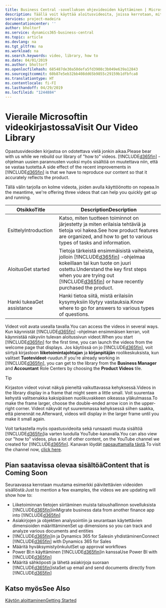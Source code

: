 ```yaml
---
title: Business Central -sovelluksen ohjevideoiden käyttäminen | Microsoft Docs
description: Täällä voit käyttää aloitusvideoita, joissa kerrotaan, miten yleisiä tehtäviä suoritetaan.
services: project-madeira
documentationcenter: ''
author: bholtorf
ms.service: dynamics365-business-central
ms.topic: article
ms.devlang: na
ms.tgt_pltfrm: na
ms.workload: na
ms.search.keywords: video, library, how to
ms.date: 04/01/2019
ms.author: bholtorf
ms.openlocfilehash: 685487de30a50defa5fd3908c3b049e639a12843
ms.sourcegitcommit: 60b87e5eb32bb408dd65b9855c29159b1dfbfca8
ms.translationtype: HT
ms.contentlocale: fi-FI
ms.lasthandoff: 04/29/2019
ms.locfileid: "1244884"
---
```

# <a name="visit-our-video-library"></a><span data-ttu-id="d9a96-103">Vieraile Microsoftin videokirjastossa</span><span class="sxs-lookup"><span data-stu-id="d9a96-103">Visit Our Video Library</span></span>
<span data-ttu-id="d9a96-104">Opastusvideoiden kirjastoa on odotettava vielä jonkin aikaa.</span><span class="sxs-lookup"><span data-stu-id="d9a96-104">Please bear with us while we rebuild our library of "how to" videos.</span></span> <span data-ttu-id="d9a96-105">[!INCLUDE[d365fin](includes/d365fin_md.md)] -ohjelman uusien parannusten vuoksi myös sisältöä on muutettava niin, että se vastaa tuotetta.</span><span class="sxs-lookup"><span data-stu-id="d9a96-105">A side effect of the recent improvements in [!INCLUDE[d365fin](includes/d365fin_md.md)] is that we have to reproduce our content so that it accurately reflects the product.</span></span>

<span data-ttu-id="d9a96-106">Tällä välin tarjolla on kolme videota, joiden avulla käyttöönotto on nopeaa.</span><span class="sxs-lookup"><span data-stu-id="d9a96-106">In the meantime, we're offering three videos that can help you quickly get up and running.</span></span>

|<span data-ttu-id="d9a96-107">Otsikko</span><span class="sxs-lookup"><span data-stu-id="d9a96-107">Title</span></span>|<span data-ttu-id="d9a96-108">Description</span><span class="sxs-lookup"><span data-stu-id="d9a96-108">Description</span></span>|
|----|----|
|<span data-ttu-id="d9a96-109">Esittely</span><span class="sxs-lookup"><span data-stu-id="d9a96-109">Introduction</span></span>|<span data-ttu-id="d9a96-110">Katso, miten tuotteen toiminnot on järjestetty ja miten erilaisia tehtäviä ja tietoja voi hakea.</span><span class="sxs-lookup"><span data-stu-id="d9a96-110">See how product features are organized, and how to get to various types of tasks and information.</span></span>|
|<span data-ttu-id="d9a96-111">Aloitus</span><span class="sxs-lookup"><span data-stu-id="d9a96-111">Get started</span></span>|<span data-ttu-id="d9a96-112">Tietoja tärkeistä ensimmäisistä vaiheista, jolloin [!INCLUDE[d365fin](includes/d365fin_md.md)] -ohjelmaa kokeillaan tai kun tuote on juuri ostettu.</span><span class="sxs-lookup"><span data-stu-id="d9a96-112">Understand the key first steps when you are trying out [!INCLUDE[d365fin](includes/d365fin_md.md)] or have recently purchased the product.</span></span> |
|<span data-ttu-id="d9a96-113">Hanki tukea</span><span class="sxs-lookup"><span data-stu-id="d9a96-113">Get assistance</span></span>|<span data-ttu-id="d9a96-114">Hanki tietoa siitä, mistä erilaisiin kysymyksiin löytyy vastauksia.</span><span class="sxs-lookup"><span data-stu-id="d9a96-114">Know where to go for answers to various types of questions.</span></span>|

<span data-ttu-id="d9a96-115">Videot voit avata usealla tavalla.</span><span class="sxs-lookup"><span data-stu-id="d9a96-115">You can access the videos in several ways.</span></span> <span data-ttu-id="d9a96-116">Kun käynnistät [!INCLUDE[d365fin](includes/d365fin_md.md)] -ohjelman ensimmäisen kerran, voit käynnistää näkyviin tulevan aloitussivun videot.</span><span class="sxs-lookup"><span data-stu-id="d9a96-116">When you start [!INCLUDE[d365fin](includes/d365fin_md.md)] for the first time, you can launch the videos from the welcome page that displays.</span></span> <span data-ttu-id="d9a96-117">Jos käytössä on jo [!INCLUDE[d365fin](includes/d365fin_md.md)], voit siirtyä kirjastoon **liiketoimintajohtajan** ja **kirjanpitäjän** roolikeskuksista, kun valitset **Tuotevideot**-ruudun.</span><span class="sxs-lookup"><span data-stu-id="d9a96-117">If you're already working in [!INCLUDE[d365fin](includes/d365fin_md.md)], you can get to the library from the **Business Manager** and **Accountant** Role Centers by choosing the **Product Videos** tile.</span></span>

> [!Tip]  
> <span data-ttu-id="d9a96-118">Kirjaston videot voivat näkyä pieneltä vaikuttavassa kehyksessä.</span><span class="sxs-lookup"><span data-stu-id="d9a96-118">Videos in the library display in a frame that might seem a little small.</span></span> <span data-ttu-id="d9a96-119">Voit suurentaa kehystä valitsenakka kaksipäisen nuolikuvakkeen oikeassa yläkulmassa.</span><span class="sxs-lookup"><span data-stu-id="d9a96-119">To make the frame larger, choose the double-ended arrow icon in the upper-right corner.</span></span> <span data-ttu-id="d9a96-120">Videot näkyvät nyt suuremmassa kehyksessä siihen saakka, että pienennät ne.</span><span class="sxs-lookup"><span data-stu-id="d9a96-120">Afterward, videos will display in the larger frame until you make it small again.</span></span>

<span data-ttu-id="d9a96-121">Voit tarkastella myös opastusvideoita sekä runsaasti muuta sisältöä [!INCLUDE[d365fin](includes/d365fin_md.md)]ia varten luodulla YouTube-kanavalla.</span><span class="sxs-lookup"><span data-stu-id="d9a96-121">You can also view our "how to" videos, plus a lot of other content, on the YouTube channel we created for [!INCLUDE[d365fin](includes/d365fin_md.md)].</span></span> <span data-ttu-id="d9a96-122">Kanavan löydät [napsauttamalla tästä](https://go.microsoft.com/fwlink/?linkid=851533).</span><span class="sxs-lookup"><span data-stu-id="d9a96-122">To visit the channel now, [click here](https://go.microsoft.com/fwlink/?linkid=851533).</span></span>

## <a name="content-that-is-coming-soon"></a><span data-ttu-id="d9a96-123">Pian saatavissa olevaa sisältöä</span><span class="sxs-lookup"><span data-stu-id="d9a96-123">Content that is Coming Soon</span></span>
<span data-ttu-id="d9a96-124">Seuraavassa kerrotaan muutama esimerkki päivitettävien videoiden sisällöstä:</span><span class="sxs-lookup"><span data-stu-id="d9a96-124">Just to mention a few examples, the videos we are updating will show how to:</span></span>  

* <span data-ttu-id="d9a96-125">Liiketoiminnan tietojen siirtäminen muista taloushallinnon sovelluksista [!INCLUDE[d365fin](includes/d365fin_md.md)]iin</span><span class="sxs-lookup"><span data-stu-id="d9a96-125">Migrate business data from another finance app into [!INCLUDE[d365fin](includes/d365fin_md.md)]</span></span>  
* <span data-ttu-id="d9a96-126">Asiakirjojen ja objektien analysointiin ja seurantaan käytettävien dimensioiden määrittäminen</span><span class="sxs-lookup"><span data-stu-id="d9a96-126">Set up dimensions so you can track and analyze various documents and entities</span></span>
* <span data-ttu-id="d9a96-127">[!INCLUDE[d365fin](includes/d365fin_md.md)]in ja Dynamics 365 for Salesin yhdistäminen</span><span class="sxs-lookup"><span data-stu-id="d9a96-127">Connect [!INCLUDE[d365fin](includes/d365fin_md.md)] with Dynamics 365 for Sales</span></span>
* <span data-ttu-id="d9a96-128">Määritä hyväksymistyönkulut</span><span class="sxs-lookup"><span data-stu-id="d9a96-128">Set up approval workflows</span></span>  
* <span data-ttu-id="d9a96-129">Power BI:n käyttäminen [!INCLUDE[d365fin](includes/d365fin_md.md)]in kanssa</span><span class="sxs-lookup"><span data-stu-id="d9a96-129">Use Power BI with [!INCLUDE[d365fin](includes/d365fin_md.md)]</span></span>  
* <span data-ttu-id="d9a96-130">Määritä sähköposti ja lähetä asiakirjoja suoraan [!INCLUDE[d365fin](includes/d365fin_md.md)]ista</span><span class="sxs-lookup"><span data-stu-id="d9a96-130">Set up email and send documents directly from [!INCLUDE[d365fin](includes/d365fin_md.md)]</span></span>  

## <a name="see-also"></a><span data-ttu-id="d9a96-131">Katso myös</span><span class="sxs-lookup"><span data-stu-id="d9a96-131">See Also</span></span>
[<span data-ttu-id="d9a96-132">Käytön aloittaminen</span><span class="sxs-lookup"><span data-stu-id="d9a96-132">Getting Started</span></span>](product-get-started.md)
